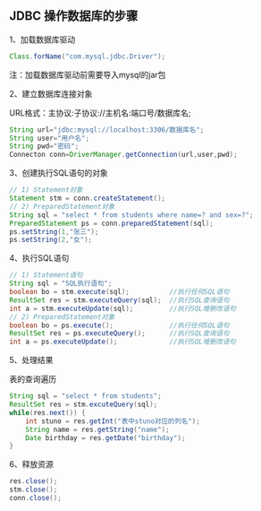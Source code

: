 
## JDBC 操作数据库的步骤

1、加载数据库驱动

```java
Class.forName("com.mysql.jdbc.Driver");
```

注：加载数据库驱动前需要导入mysql的jar包

2、建立数据库连接对象

URL格式：主协议:子协议://主机名:端口号/数据库名;

```java
String url="jdbc:mysql://localhost:3306/数据库名";
String user="用户名";
String pwd="密码";
Connecton conn=DriverManager.getConnection(url,user,pwd);
```

3、创建执行SQL语句的对象

```java
// 1) Statement对象
Statement stm = conn.createStatement();
// 2) PreparedStatement对象
String sql = "select * from students where name=? and sex=?";
PreparedStatement ps = conn.preparedStatement(sql);
ps.setString(1,"张三");
ps.setString(2,"女");
```

4、执行SQL语句

```java
// 1) Statement语句
String sql = "SQL执行语句";
boolean bo = stm.execute(sql);			//执行任何SQL语句
ResultSet res = stm.executeQuery(sql);  //执行SQL查询语句
int a = stm.executeUpdate(sql);			//执行SQL增删改语句
// 2) PreparedStatement对象
boolean bo = ps.execute();				//执行任何SQL语句
ResultSet res = ps.executeQuery();		//执行SQL查询语句
int a = ps.executeUpdate();				//执行SQL增删改语句
```

5、处理结果

表的查询遍历

```java
String sql = "select * from students";
ResultSet res = stm.excuteQuery(sql);
while(res.next()) {
    int stuno = res.getInt("表中stuno对应的列名");
    String name = res.getString("name");
    Date birthday = res.getDate("birthday");
}
```

6、释放资源

```java
res.close();
stm.close();
conn.close();
```
		